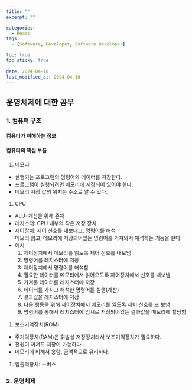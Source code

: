 ```yaml
---
title: ""
excerpt: ""

categories:
  - React
tags:
  - [Software, Developer, Software Developer]

toc: true
toc_sticky: true
 
date: 2024-04-18
last_modified_at: 2024-04-18
---
```


## 운영체제에 대한 공부

### 1. 컴퓨터 구조
#### 컴퓨터가 이해하는 정보
#### 컴퓨터의 핵심 부품
1. 메모리
  - 실행되는 프로그램의 명령어와 데이터를 저장한다.
  - 프로그램이 실행되려면 메모리에 저장되어 있어야 한다.
  - 메모리 저장 값의 위치는 주소로 알 수 있다.
1. CPU
  - ALU: 계산을 위해 존재
  - 레지스터: CPU 내부의 작은 저장 장치
  - 제어장치: 제어 신호를 내보내고, 명령어를 해석     
    메모리 읽고, 메모리에 저장되어있는 명령어를 가져와서 해석하는 기능을 한다.
  - 예시
    1. 제어장치에서 메모리를 읽도록 제어 신호를 내보냄
    1. 명령어를 레지스터에 저장
    1. 제어장치에서 명령어를 해석함
    1. 필요한 데이터를 메모리에서 읽어오도록 제어장치에서 신호를 내보냄
    1. 가져온 데이터를 레지스터에 저장
    1. 데이터를 가지고 해석한 명령어를 실행(계산)
    1. 결과값을 레지스터에 저장
    1. 다음 행동을 위해 제어장치에서 메모리를 읽도록 제어 신호를 또 보냄
    1. 명령어를 통해서 레지스터에 임시로 저장되어있는 결과값을 메모리에 할당함
1. 보조기억장치(ROM):
  - 주기억장치(RAM)은 휘발성 저장장치라서 보조기억장치가 필요하다.
  - 전원이 꺼져도 저장이 가능하다.
  - 메모리에 비해서 용량, 금액적으로 유리하다.
1. 입출력장치: --버스

### 2. 운영체제